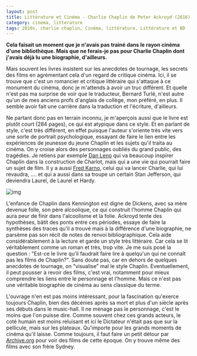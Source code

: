 ```yaml
---
layout: post
title: Littérature et Cinéma - Charlie Chaplin de Peter Ackroyd (2016)
category: cinema, litterature
tags: 2010s, charlie chaplin, Cinéma, littérature, Littérature et BD
---
```

**Cela faisait un moment que je n'avais pas trainé dans le rayon cinéma d'une bibliothèque. Mais que ne ferais-je pas pour Charlie Chaplin dont j'avais déjà lu une biographie, d'ailleurs.**

Mais souvent les livres insistent sur les anecdotes de tournage, les secrets des films en agrémentant cela d'un regard de critique cinéma. Ici, il se trouve que c'est un romancier et critique littéraire qui s'attaque à ce monument du cinéma, donc je m'attends à avoir un truc différent. Et quelle n'est pas ma surprise de voir que le traducteur, Bernard Turlé, n'est autre qu'un de mes anciens profs d'anglais de collège, mon préféré, en plus. Il semble avoir fait une carrière dans la traduction et l'écriture, d'ailleurs.

Ne partant donc pas en terrain inconnu, je m'aperçois aussi que le livre est plutôt court (284 pages), ce qui est atypique dans ce style. Et en parlant de style, c'est très différent, en effet puisque l'auteur s'oriente très vite vers une sorte de portrait psychologique, essayant de faire le lien entre les expériences de jeunesse du jeune Chaplin et les sujets qu'il traita au cinéma. On y croise alors des personnages oubliés du grand public, des tragédies. Je retiens par exemple <a href="https://fr.wikipedia.org/wiki/Dan_Leno">Dan Leno</a> qui va beaucoup inspirer Chaplin dans la construction de Charlot, mais qui a une vie qui pourrait faire un sujet de film. Il y a aussi <a href="https://fr.wikipedia.org/wiki/Fred_Karno">Fred Karno</a>, celui qui va lancer Charlie, qui lui revaudra, .... et qui a aussi dans sa troupe un certain Stan Jefferson, qui deviendra Laurel, de Laurel et Hardy.

![img](https://cheziceman.files.wordpress.com/2017/07/chaplin.jpg)

L'enfance de Chaplin dans Kennington est digne de Dickens, avec sa mère devenue folle, son père alcoolique, ce qui construit l'homme Chaplin qui aura peur de finir dans l'alcoolisme et la folie. Ackroyd tente des hypothèses, bâtit des ponts entre ces périodes, essaye de faire la synthèses des traces qu'il a trouvé mais à la différence d'une biographie, ne parsème pas son récit de notes de renvoi bibliographique. Cela aide considérablement à la lecture et garde un style très littéraire. Car cela se lit véritablement comme un roman et très, trop vite. Je me suis posé la question : "Est-ce le livre qu'il faudrait faire lire à quelqu'un qui ne connaît pas les films de Chaplin?". Sans doute pas, car en dehors de quelques anecdotes de tournage, on "visualise" mal le style Chaplin. Eventuellement, il peut pousser à revoir des films, c'est vrai, notamment pour mieux comprendre les liens entre le personnage et l'homme. Mais ce n'est pas une véritable biographie de cinéma au sens classique du terme.

L'ouvrage n'en est pas moins intéressant, pour la fascination qu'exerce toujours Chaplin, bien des décénies après sa mort et plus d'un siècle après ses débuts dans le music-hall. Il ne ménage pas le personnage, c'est le moins que l'on puisse dire. Comme souvent chez ces grands acteurs, le coté humain est moins reluisant et ici le Dictateur n'était pas que sur la pellicule, mais sur les plateaux. Qu'importe pour les grands moments de cinéma qu'il laisse. Comme toujours, il faut faire un petit détour par <a href="https://archive.org/search.php?query=chaplin%20keystone">Archive.org</a> pour voir des films de cette époque. On y trouve même des films avec son frère Sydney.

